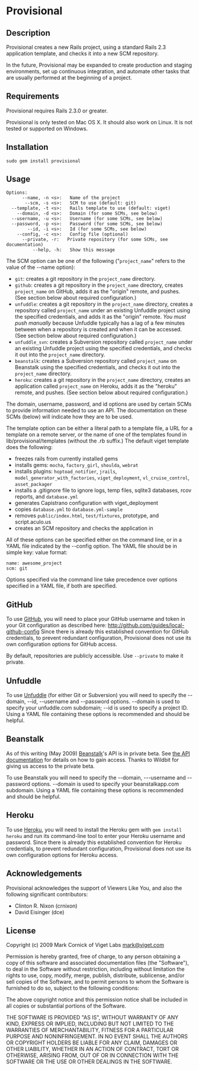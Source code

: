 # Provisional

## Description

Provisional creates a new Rails project, using a standard Rails 2.3 application template, and checks it into a new SCM repository.

In the future, Provisional may be expanded to create production and staging environments, set up continuous integration, and automate other tasks that are usually performed at the beginning of a project.

## Requirements

Provisional requires Rails 2.3.0 or greater.

Provisional is only tested on Mac OS X. It should also work on Linux. It is not tested or supported on Windows.

## Installation

    sudo gem install provisional

## Usage

    Options:
          --name, -n <s>:   Name of the project
           --scm, -s <s>:   SCM to use (default: git)
      --template, -t <s>:   Rails template to use (default: viget)
        --domain, -d <s>:   Domain (for some SCMs, see below)
      --username, -u <s>:   Username (for some SCMs, see below)
      --password, -p <s>:   Password (for some SCMs, see below)
            --id, -i <s>:   Id (for some SCMs, see below)
        --config, -c <s>:   Config file (optional)
          --private, -r:   Private repository (for some SCMs, see documentation)
              --help, -h:   Show this message

The SCM option can be one of the following ("`project_name`" refers to the value of the --name option):

* `git`: creates a git repository in the `project_name` directory.
* `github`: creates a git repository in the `project_name` directory, creates `project_name` on GitHub, adds it as the "origin" remote, and pushes. (See section below about required configuration.)
* `unfuddle`: creates a git repository in the `project_name` directory, creates a repository called `project_name` under an existing Unfuddle project using the specified credentials, and adds it as the "origin" remote. _You must push manually_ because Unfuddle typically has a lag of a few minutes between when a repository is created and when it can be accessed. (See section below about required configuration.)
* `unfuddle_svn`: creates a Subversion repository called `project_name` under an existing Unfuddle project using the specified credentials, and checks it out into the `project_name` directory.
* `beanstalk`: creates a Subversion repository called `project_name` on Beanstalk using the specified credentials, and checks it out into the `project_name` directory.
* `heroku`: creates a git repository in the `project_name` directory, creates an application called `project_name` on Heroku, adds it as the "heroku" remote, and pushes. (See section below about required configuration.)

The domain, username, password, and id options are used by certain SCMs to provide information needed to use an API. The documentation on these SCMs (below) will indicate how they are to be used.

The template option can be either a literal path to a template file, a URL for a template on a remote server, or the name of one of the templates found in lib/provisional/templates (without the .rb suffix.) The default viget template does the following:

* freezes rails from currently installed gems
* installs gems: `mocha`, `factory_girl`, `shoulda`, `webrat`
* installs plugins: `hoptoad_notifier`, `jrails`, `model_generator_with_factories`, `viget_deployment`, `vl_cruise_control`, `asset_packager`
* installs a .gitignore file to ignore logs, temp files, sqlite3 databases, rcov reports, and `database.yml`
* generates Capistrano configuration with viget_deployment
* copies `database.yml` to `database.yml-sample`
* removes `public/index.html`, `test/fixtures`, prototype, and script.aculo.us
* creates an SCM repository and checks the application in

All of these options can be specified either on the command line, or in a YAML file indicated by the --config option. The YAML file should be in simple key: value format:

    name: awesome_project
    scm: git

Options specified via the command line take precedence over options specified in a YAML file, if both are specified.

## GitHub

To use [GitHub](http://github.com/), you will need to place your GitHub username and token in your Git configuration as described here: http://github.com/guides/local-github-config Since there is already this established convention for GitHub credentials, to prevent redundant configuration, Provisional does not use its own configuration options for GitHub access.

By default, repositories are publicly accessible. Use `--private` to make it private.

## Unfuddle

To use [Unfuddle](http://unfuddle.com/) (for either Git or Subversion) you will need to specify the --domain, --id, --username and --password options. --domain is used to specify your unfuddle.com subdomain; --id is used to specify a project ID. Using a YAML file containing these options is recommended and should be helpful.

## Beanstalk

As of this writing (May 2009) [Beanstalk](http://beanstalkapp.com/)'s API is in private beta. See [the API documentation](http://api.beanstalkapp.com/) for details on how to gain access. Thanks to Wildbit for giving us access to the private beta.

To use Beanstalk you will need to specify the --domain, ---username and --password options. --domain is used to specify your beanstalkapp.com subdomain. Using a YAML file containing these options is recommended and should be helpful.

## Heroku

To use [Heroku](http://heroku.com/), you will need to install the Heroku gem with `gem install heroku` and run its command-line tool to enter your Heroku username and password. Since there is already this established convention for Heroku credentials, to prevent redundant configuration, Provisional does not use its own configuration options for Heroku access.

## Acknowledgements

Provisional acknowledges the support of Viewers Like You, and also the following significant contributors:

* Clinton R. Nixon (crnixon)
* David Eisinger (dce)

## License

Copyright (c) 2009 Mark Cornick of Viget Labs <mark@viget.com>

Permission is hereby granted, free of charge, to any person obtaining a copy of this software and associated documentation files (the "Software"), to deal in the Software without restriction, including without limitation the rights to use, copy, modify, merge, publish, distribute, sublicense, and/or sell copies of the Software, and to permit persons to whom the Software is furnished to do so, subject to the following conditions:

The above copyright notice and this permission notice shall be included in all copies or substantial portions of the Software.

THE SOFTWARE IS PROVIDED "AS IS", WITHOUT WARRANTY OF ANY KIND, EXPRESS OR IMPLIED, INCLUDING BUT NOT LIMITED TO THE WARRANTIES OF MERCHANTABILITY, FITNESS FOR A PARTICULAR PURPOSE AND NONINFRINGEMENT. IN NO EVENT SHALL THE AUTHORS OR COPYRIGHT HOLDERS BE LIABLE FOR ANY CLAIM, DAMAGES OR OTHER LIABILITY, WHETHER IN AN ACTION OF CONTRACT, TORT OR OTHERWISE, ARISING FROM, OUT OF OR IN CONNECTION WITH THE SOFTWARE OR THE USE OR OTHER DEALINGS IN THE SOFTWARE.
